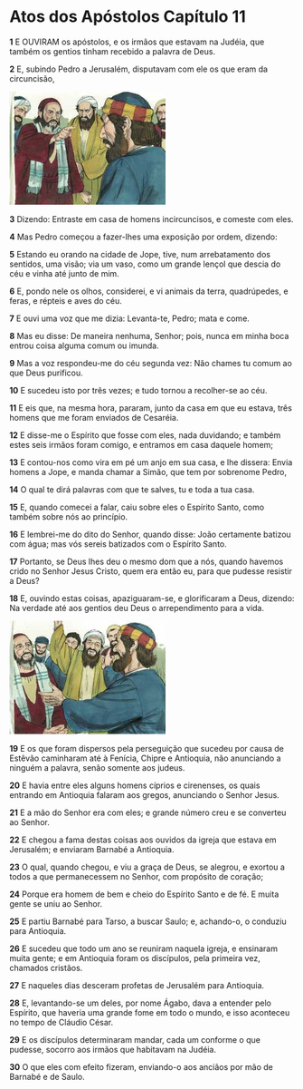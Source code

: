 # Atos dos Apóstolos Capítulo 11

**1** 	E OUVIRAM os apóstolos, e os irmãos que estavam na Judéia, que também os gentios tinham recebido a palavra de Deus.

**2** 	E, subindo Pedro a Jerusalém, disputavam com ele os que eram da circuncisão,

![](../Images/SweetPublishing/44-11-1.jpg) 

**3** 	Dizendo: Entraste em casa de homens incircuncisos, e comeste com eles.

**4** 	Mas Pedro começou a fazer-lhes uma exposição por ordem, dizendo:

**5** 	Estando eu orando na cidade de Jope, tive, num arrebatamento dos sentidos, uma visão; via um vaso, como um grande lençol que descia do céu e vinha até junto de mim.

**6** 	E, pondo nele os olhos, considerei, e vi animais da terra, quadrúpedes, e feras, e répteis e aves do céu.

**7** 	E ouvi uma voz que me dizia: Levanta-te, Pedro; mata e come.

**8** 	Mas eu disse: De maneira nenhuma, Senhor; pois, nunca em minha boca entrou coisa alguma comum ou imunda.

**9** 	Mas a voz respondeu-me do céu segunda vez: Não chames tu comum ao que Deus purificou.

**10** 	E sucedeu isto por três vezes; e tudo tornou a recolher-se ao céu.

**11** 	E eis que, na mesma hora, pararam, junto da casa em que eu estava, três homens que me foram enviados de Cesaréia.

**12** 	E disse-me o Espírito que fosse com eles, nada duvidando; e também estes seis irmãos foram comigo, e entramos em casa daquele homem;

**13** 	E contou-nos como vira em pé um anjo em sua casa, e lhe dissera: Envia homens a Jope, e manda chamar a Simão, que tem por sobrenome Pedro,

**14** 	O qual te dirá palavras com que te salves, tu e toda a tua casa.

**15** 	E, quando comecei a falar, caiu sobre eles o Espírito Santo, como também sobre nós ao princípio.

**16** 	E lembrei-me do dito do Senhor, quando disse: João certamente batizou com água; mas vós sereis batizados com o Espírito Santo.

**17** 	Portanto, se Deus lhes deu o mesmo dom que a nós, quando havemos crido no Senhor Jesus Cristo, quem era então eu, para que pudesse resistir a Deus?

**18** 	E, ouvindo estas coisas, apaziguaram-se, e glorificaram a Deus, dizendo: Na verdade até aos gentios deu Deus o arrependimento para a vida.

![](../Images/SweetPublishing/44-11-2.jpg) 

**19** 	E os que foram dispersos pela perseguição que sucedeu por causa de Estêvão caminharam até à Fenícia, Chipre e Antioquia, não anunciando a ninguém a palavra, senão somente aos judeus.

**20** 	E havia entre eles alguns homens cíprios e cirenenses, os quais entrando em Antioquia falaram aos gregos, anunciando o Senhor Jesus.

**21** 	E a mão do Senhor era com eles; e grande número creu e se converteu ao Senhor.

**22** 	E chegou a fama destas coisas aos ouvidos da igreja que estava em Jerusalém; e enviaram Barnabé a Antioquia.

**23** 	O qual, quando chegou, e viu a graça de Deus, se alegrou, e exortou a todos a que permanecessem no Senhor, com propósito de coração;

**24** 	Porque era homem de bem e cheio do Espírito Santo e de fé. E muita gente se uniu ao Senhor.

**25** 	E partiu Barnabé para Tarso, a buscar Saulo; e, achando-o, o conduziu para Antioquia.

**26** 	E sucedeu que todo um ano se reuniram naquela igreja, e ensinaram muita gente; e em Antioquia foram os discípulos, pela primeira vez, chamados cristãos.

**27** 	E naqueles dias desceram profetas de Jerusalém para Antioquia.

**28** 	E, levantando-se um deles, por nome Ágabo, dava a entender pelo Espírito, que haveria uma grande fome em todo o mundo, e isso aconteceu no tempo de Cláudio César.

**29** 	E os discípulos determinaram mandar, cada um conforme o que pudesse, socorro aos irmãos que habitavam na Judéia.

**30** 	O que eles com efeito fizeram, enviando-o aos anciãos por mão de Barnabé e de Saulo.

